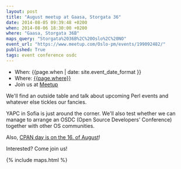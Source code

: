 ```yaml
---
layout: post
title: "August meetup at Gaasa, Storgata 36"
date: 2014-08-05 09:39:48 +0200
when: 2014-08-06 18:30:00 +0200
where: "Gaasa, Storgata 36B"
maps_query: "Storgata%2036B%2C%20Oslo%2C%20NO"
event_url: "https://www.meetup.com/Oslo-pm/events/199092482/"
published: True
tags: event conference osdc
---
```


* When: {{page.when | date: site.event_date_format }}
* Where: [{{page.where}}]({{site.maps_url}}{{page.maps_query}})
* Join us at [Meetup]({{page.event_url}})

We&#39;ll find an outside table and talk about upcoming Perl events and whatever else tickles our fancies.

YAPC in Sofia is just around the corner. We&#39;ll also test whether we can manage to arrange an OSDC (Open Source Developers&#39; Conference) together with other OS communities.

Also, <a href="http://blogs.perl.org/users/neilb/2014/07/cpan-day---14th-august.html">CPAN day is on the 16. of August</a>!

Interested? Come join us!

{% include maps.html %}